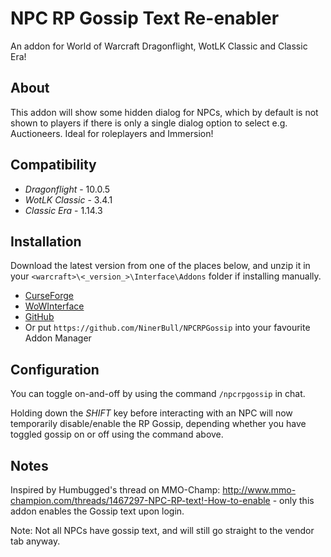 # NPC RP Gossip Text Re-enabler
An addon for World of Warcraft Dragonflight, WotLK Classic and Classic Era!


## About
This addon will show some hidden dialog for NPCs, which by default is not shown to players if there is only a single dialog option to select e.g. Auctioneers.
Ideal for roleplayers and Immersion!


## Compatibility

* *Dragonflight* - 10.0.5
* *WotLK Classic* - 3.4.1
* *Classic Era* - 1.14.3


## Installation
Download the latest version from one of the places below, and unzip it in your `<warcraft>\<_version_>\Interface\Addons` folder if installing manually.

* [CurseForge](https://www.curseforge.com/wow/addons/npc-rp-gossip)
* [WoWInterface](https://www.wowinterface.com/downloads/info25707-NPCRPGossipTextRe-enabler.html)
* [GitHub](releases/latest)
* Or put `https://github.com/NinerBull/NPCRPGossip` into your favourite Addon Manager


## Configuration

You can toggle on-and-off by using the command `/npcrpgossip` in chat.

Holding down the *SHIFT* key before interacting with an NPC will now temporarily disable/enable the RP Gossip, depending whether you have toggled gossip on or off using the command above.


## Notes

Inspired by Humbugged's thread on MMO-Champ: http://www.mmo-champion.com/threads/1467297-NPC-RP-text!-How-to-enable - only this addon enables the Gossip text upon login.

Note: Not all NPCs have gossip text, and will still go straight to the vendor tab anyway.
